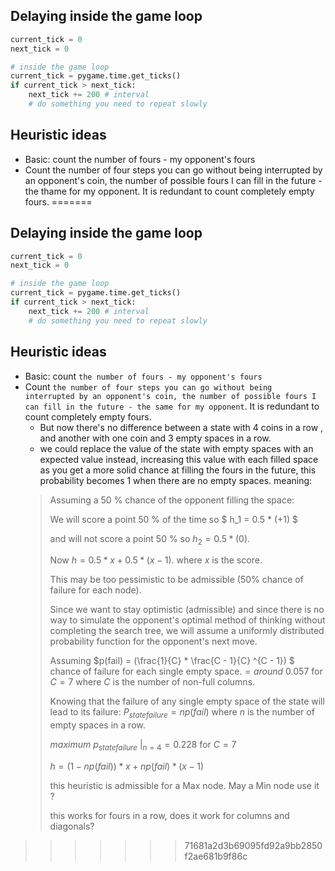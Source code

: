 ## Delaying inside the game loop

```python
current_tick = 0
next_tick = 0

# inside the game loop
current_tick = pygame.time.get_ticks()
if current_tick > next_tick:
    next_tick += 200 # interval
    # do something you need to repeat slowly
```

## Heuristic ideas

- Basic: count the number of fours - my opponent's fours
- Count the number of four steps you can go without being interrupted by an opponent's coin, the number of possible fours I can fill in the future - the thame for my opponent. It is redundant to count completely empty fours.
=======
## Delaying inside the game loop

```python
current_tick = 0
next_tick = 0

# inside the game loop
current_tick = pygame.time.get_ticks()
if current_tick > next_tick:
    next_tick += 200 # interval
    # do something you need to repeat slowly
```

## Heuristic ideas

- Basic: count `the number of fours - my opponent's fours`
- Count `the number of four steps you can go without being interrupted by an opponent's coin, the number of possible fours I can fill in the future - the same for my opponent`. It is redundant to count completely empty fours.  
    - But now there's no difference between a state with 4 coins in a row , and another with one coin and 3 empty spaces in a row.
    - we could replace the value of the state with empty spaces with an expected value instead, increasing this value with each filled space as you get a more solid chance at filling the fours in the future, this probability becomes 1 when there are no empty spaces. meaning:
    > Assuming a 50 % chance of the opponent filling the space: 
    >
    > We will score a point 50 % of the time so 
    > $ h_1 = 0.5 * (+1) $ 
    >
    > and will not score a point 50 % so 
    > $h_2 = 0.5 * (0)$.
    >
    > Now $h = 0.5 * x + 0.5 * (x - 1)$.
    > where $x$ is the score.
    >
    > This may be too pessimistic to be admissible (50% chance of failure for each node).
    >
    > Since we want to stay optimistic (admissible) and since there is no way to simulate the opponent's optimal method of thinking without completing the search tree, we will assume a uniformly distributed probability function for the opponent's next move.
    >
    > Assuming $p(fail) = (\frac{1}{C} * \frac{C - 1}{C} ^{C - 1}) $ chance of failure for each single empty space.$= around\ 0.057$ for $C = 7$ where $C$ is the number of non-full columns. 
    >
    > Knowing that the failure of any single empty space of the state will lead to its failure: $P_{state failure} = n p(fail)$ where $n$ is the number of empty spaces in a row.
    >
    > $maximum\ p_{state failure}\ |_{n = 4} = 0.228$ for $C = 7$
    >
    > $h = (1 - np(fail)) * x + np(fail) * (x - 1)$
    >
    > this heuristic is admissible for a Max node. May a Min node use it ?
    >
    > this works for fours in a row, does it work for columns and diagonals?
>>>>>>> 71681a2d3b69095fd92a9bb2850f2ae681b9f86c
